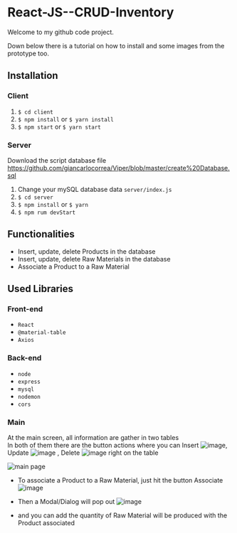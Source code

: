 # React-JS--CRUD-Inventory

Welcome to my github code project.

Down below there is a tutorial on how to install and some images from the prototype too.

## Installation

### Client

1. `$ cd client`
2. `$ npm install` or `$ yarn install`
3. `$ npm start` or `$ yarn start`

### Server
Download the script database file  https://github.com/giancarlocorrea/Viper/blob/master/create%20Database.sql
1. Change your mySQL database data `server/index.js`
2. `$ cd server`
3. `$ npm install` or `$ yarn`
4. `$ npm rum devStart`

## Functionalities

- Insert, update, delete Products in the database
- Insert, update, delete Raw Materials in the database
- Associate a Product to a Raw Material

## Used Libraries

### Front-end

- `React`
- `@material-table`
- `Axios`

### Back-end

- `node`
- `express`
- `mysql`
- `nodemon`
- `cors`


### Main

At the main screen, all information are gather in two tables <br>
In both of them there are the button actions where you can Insert ![image](https://user-images.githubusercontent.com/95420878/182946969-61d9edb5-ccd0-4ec8-b802-3f11065488dd.png), Update ![image](https://user-images.githubusercontent.com/95420878/182947102-53d3a6f2-47c4-4b7c-8aa2-437af6ae3c05.png)
, Delete ![image](https://user-images.githubusercontent.com/95420878/182947359-de6a32fb-ffc4-408e-ad75-f3d09629b645.png)
 right on the table


![main page](https://user-images.githubusercontent.com/95420878/182945715-262799d2-1fdb-4006-a634-a37e112cf03d.jpg)

- To associate a Product to a Raw Material, just hit the button Associate ![image](https://user-images.githubusercontent.com/95420878/182947709-3af47b0e-c2ab-48b1-ade0-af0ec3bd3dad.png)
- Then a Modal/Dialog will pop out   ![image](https://user-images.githubusercontent.com/95420878/182948288-cd581715-1e4b-4ed4-80bd-4f90e138ba8b.png)

- and you can add the quantity of Raw Material will be produced with the Product associated

